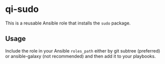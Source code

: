 # qi-sudo

This is a reusable Ansible role that installs the `sudo` package.

## Usage

Include the role in your Ansible `roles_path` either by git subtree (preferred) or ansible-galaxy (not recommended) and then add it to your playbooks.

